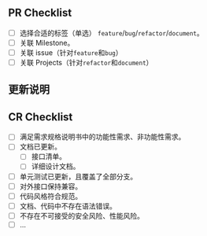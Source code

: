 
## PR Checklist

- [ ] 选择合适的标签（单选） `feature`/`bug`/`refactor`/`document`。
- [ ] 关联 Milestone。
- [ ] 关联 issue（针对`feature`和`bug`）
- [ ] 关联 Projects（针对`refactor`和`document`）

## 更新说明

## CR Checklist

- [ ] 满足需求规格说明书中的功能性需求、非功能性需求。
- [ ] 文档已更新。
  - [ ] 接口清单。
  - [ ] 详细设计文档。
- [ ] 单元测试已更新，且覆盖了全部分支。
- [ ] 对外接口保持兼容。
- [ ] 代码风格符合规范。
- [ ] 文档、代码中不存在语法错误。
- [ ] 不存在不可接受的安全风险、性能风险。
- [ ] ...
